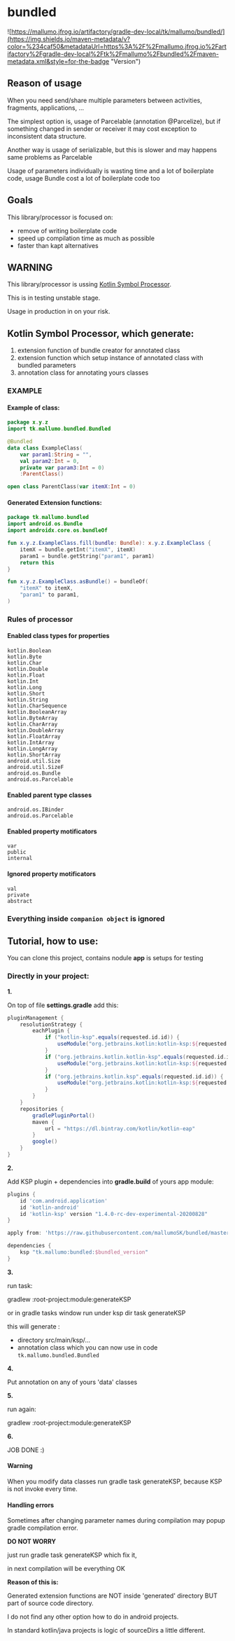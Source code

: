 # bundled

![https://mallumo.jfrog.io/artifactory/gradle-dev-local/tk/mallumo/bundled/](https://img.shields.io/maven-metadata/v?color=%234caf50&metadataUrl=https%3A%2F%2Fmallumo.jfrog.io%2Fartifactory%2Fgradle-dev-local%2Ftk%2Fmallumo%2Fbundled%2Fmaven-metadata.xml&style=for-the-badge "Version")


## Reason of usage
When you need send/share multiple parameters between activities, fragments, applications, ...

The simplest option is, usage of Parcelable (annotation @Parcelize),
but if something changed in sender or receiver it may cost exception to inconsistent data structure.

Another way is usage of serializable, but this is slower and may happens same problems as Parcelable

Usage of parameters individually is wasting time and a lot of boilerplate code, usage Bundle cost a lot of boilerplate code too

## Goals
This library/processor is focused on:
* remove of writing boilerplate code
* speed up compilation time as much as possible
* faster than kapt alternatives

## WARNING
This library/processor is ussing [Kotlin Symbol Processor](https://github.com/android/kotlin/tree/ksp/libraries/tools/kotlin-symbol-processing-api).

This is in testing unstable stage.

Usage in production in on your risk.


## Kotlin Symbol Processor, which generate:
1. extension function of bundle creator for annotated class
2. extension function which setup instance of annotated class with bundled parameters
3. annotation class for annotating yours classes

### EXAMPLE
#### Example of class:
```kotlin
package x.y.z
import tk.mallumo.bundled.Bundled

@Bundled
data class ExampleClass(
    var param1:String = "",
    val param2:Int = 0,
    private var param3:Int = 0)
    :ParentClass()

open class ParentClass(var itemX:Int = 0)
```
#### Generated Extension functions:
```kotlin
package tk.mallumo.bundled
import android.os.Bundle
import androidx.core.os.bundleOf

fun x.y.z.ExampleClass.fill(bundle: Bundle): x.y.z.ExampleClass {
	itemX = bundle.getInt("itemX", itemX)
	param1 = bundle.getString("param1", param1)
	return this
}

fun x.y.z.ExampleClass.asBundle() = bundleOf(
	"itemX" to itemX,
	"param1" to param1,
)
```

### Rules of processor
#### Enabled class types for properties
```
kotlin.Boolean
kotlin.Byte
kotlin.Char
kotlin.Double
kotlin.Float
kotlin.Int
kotlin.Long
kotlin.Short
kotlin.String
kotlin.CharSequence
kotlin.BooleanArray
kotlin.ByteArray
kotlin.CharArray
kotlin.DoubleArray
kotlin.FloatArray
kotlin.IntArray
kotlin.LongArray
kotlin.ShortArray
android.util.Size
android.util.SizeF
android.os.Bundle
android.os.Parcelable
```

#### Enabled parent type classes
```
android.os.IBinder
android.os.Parcelable
```

#### Enabled property motificators
```
var
public
internal
```

#### Ignored property motificators
```
val
private
abstract
```
### Everything inside ``companion object`` is ignored

## Tutorial, how to use:
You can clone this project, contains nodule **app** is setups for testing

### Directly in your project:
**1.**

On top of file **settings.gradle** add this:

```groovy
pluginManagement {
    resolutionStrategy {
        eachPlugin {
            if ("kotlin-ksp".equals(requested.id.id)) {
                useModule("org.jetbrains.kotlin:kotlin-ksp:${requested.version}")
            }
            if ("org.jetbrains.kotlin.kotlin-ksp".equals(requested.id.id)) {
                useModule("org.jetbrains.kotlin:kotlin-ksp:${requested.version}")
            }
            if ("org.jetbrains.kotlin.ksp".equals(requested.id.id)) {
                useModule("org.jetbrains.kotlin:kotlin-ksp:${requested.version}")
            }
        }
    }
    repositories {
        gradlePluginPortal()
        maven {
            url = "https://dl.bintray.com/kotlin/kotlin-eap"
        }
        google()
    }
}
````

**2.**

Add KSP plugin + dependencies into **gradle.build** of yours app module:

```groovy
plugins {
    id 'com.android.application'
    id 'kotlin-android'
    id 'kotlin-ksp' version "1.4.0-rc-dev-experimental-20200828"
}

apply from: 'https://raw.githubusercontent.com/mallumoSK/bundled/master/ksp.gradle'

dependencies {
    ksp "tk.mallumo:bundled:$bundled_version"
}
```

**3.**

run task:

gradlew :root-project:module:generateKSP

or in gradle tasks window run under ksp dir task generateKSP

this will generate :
* directory src/main/ksp/...
* annotation class which you can now use in code ``tk.mallumo.bundled.Bundled``

**4.**

Put annotation on any of yours 'data' classes

**5.**

run again:

gradlew :root-project:module:generateKSP

**6.**

JOB DONE :)

#### Warning
When you modify data classes run gradle task generateKSP, because KSP is not invoke every time.

#### Handling errors
Sometimes after changing parameter names during compilation may popup gradle compilation error.

**DO NOT WORRY**

just run gradle task generateKSP which fix it,

in next compilation will be everything OK

**Reason of this is:**

Generated extension functions are NOT inside 'generated' directory BUT part of source code directory.

I do not find any other option how to do in android projects.

In standard kotlin/java projects is logic of sourceDirs a little different.